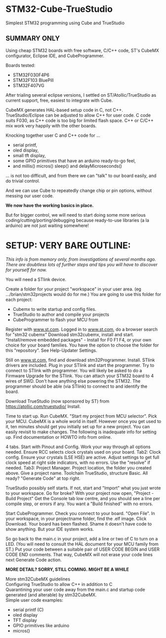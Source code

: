 # STM32-Cube-TrueStudio
Simplest STM32 programming using Cube and TrueStudio


## SUMMARY ONLY

Using cheap STM32 boards with free software, C/C++ code, ST's CubeMX configurator, Eclipse IDE, and CubeProgrammer.

Boards tested:
 - STM32F030F4P6
 - STM32F103 BluePill
 - STM32F407VG
 
After trialing several eclipse versions, I settled on ST/Atollic/TrueStudio as current support, free, easiest to integrate with Cube.

CubeMX generates HAL-based setup code in C, not C++. TrueStudio/Eclipse can be adjusted to allow C++ for user code.
C code suits F030, as C++ code is too big for limited flash space.
C++ or C/C++ mix work very happily with the other boards.

Knocking together user C and C++ code for ...

 - serial printf, 
 - oled display, 
 - small tft display, 
 - some GPIO primitives that have an arduino ready-to-go feel, 
 - and millis() micros() sleep() and delayMicroseconds()
 
... is not too difficult, and from there we can "talk" to our board easily, and do trivial control. 

And we can use Cube to repeatedly change chip or pin options, without messing our user code.
 
**We now have the working basics in place.** 

But for bigger control, we will need to start doing some more serious coding/cutting/porting/debugging because ready-to-use libraries (a la arduino) are not just waiting somewhere!
 
# SETUP: VERY BARE OUTLINE:

*This info is from memory only, from investigations of several months ago. There are doubtless lots of further steps and tips you will have to discover for yourself for now.*


You will need a STlink device.

Create a folder for your project "workspace" in your user area. (eg .../brian/stm32projects would do for me.)
You are going to use this folder for each project:
 - Cubemx to write startup and config files.
 - TrueStudio to author and compile your projects
 - CubeProgrammer to flash your MCU from

Register with www.st.com.
Logged in to www.st.com, do a browser search for "stm32 cubemx"
Download stm32cubemx, install and start.
"Install/remove embedded packages" - Install for F0 F1 F4, or your own choice for your board families.
You have the option to choose the folder for this "repository". See Help-Updater Settings.

Still on www.st.com, find and download stm32Programmer. Install. STlink drivers are included.
Plug in your STlink and start the programmer. 
Try to connect to STlink with programmer. 
You will likely be asked to do a Firmware Upgrade for the STlink.
You can attach your STM32 board to 4 wires of SWD. Don't have anything else powering the STM32.
The programmer should be able (via STlink) to connect to and identify the board.

Download TrueStudio (now sponsored by ST) from https://atollic.com/truestudio/
Install.

Time to start up.
Run CubeMX. "Start my project from MCU selector". Pick your MCU.
CubeMX is a whole world in itself. However once you get used to it, ten minutes should get you initially set up for a new project. You can easily revisit to make changes. The following is inadequate info for setting up. Find documentation or HOWTO info from online.

4 tabs. Start with Pinout and Config. Work your way through all options needed.
Ensure RCC selects clock crystals used on your board. 
Tab2: Clock config. Ensure your crystals (LSE HSE) are active. 
Adjust settings to get full clock speed at right side indicators, with no errors. Use the "resolve" if needed.
Tab3: Project Manager. Project location, the folder you created above. Give a project name. 
Toolchain TrueStudio, structure Basic.
All ready? "Generate Code" at top right.

TrueStudio possibly self starts. If not, start and "Import" what you just wrote to your workspace.
Go for broke? With your project now open, "Project - Build Project"
Get the Console tab low centre, and you should see a line per compile step, or errors if any.
You want a "Build finished" with no errors.

Start CubeProgrammer.
Check you connect to your board.
"Open File". In your workspace, in your projectname folder, find the .elf image.
Click Download. Your board has been flashed. Shame it doesn't have code to show anything.
But your IDE system works.

So go back to the main.c in your project, add a line or two of C to turn on a LED.
(You will need to consult the HAL document for your MCU family from ST.)
Put your code between a suitable pair of USER CODE BEGIN and USER CODE END comments. 
That way, CubeMX will not erase your code lines next Generate Code action.
 
**MORE DETAIL?  SORRY, STILL COMING. MIGHT BE A WHILE**

More stm32CubeMX guidelines   
Configuring TrueStudio to allow C++ in addition to C   
Quarantining your user code away from the main.c and startup code generated (and alterable) by stm32CubeMX.   
Simple user code examples:   
 - serial printf (C)
 - oled display
 - TFT display
 - GPIO primitives like arduino
 - micros()
